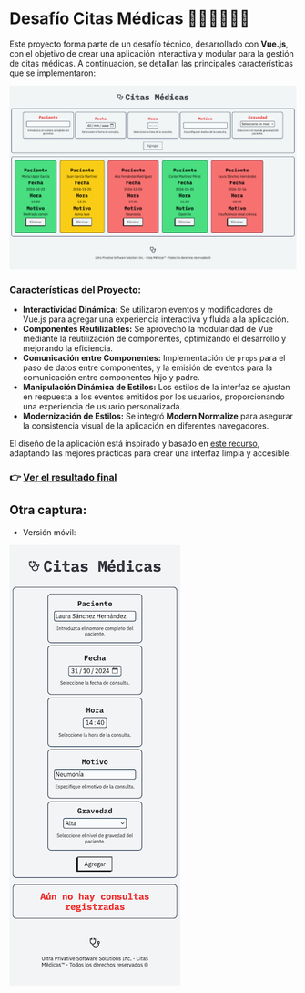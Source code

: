 # Desafío Citas Médicas 🧑🏻‍⚕️👨🏽‍⚕️

Este proyecto forma parte de un desafío técnico, desarrollado con **Vue.js**, con el objetivo de crear una aplicación interactiva y modular para la gestión de citas médicas. A continuación, se detallan las principales características que se implementaron:

![aplicación web de citas médicas](./public/software-citas-medicas.jpg)


### Características del Proyecto:

- **Interactividad Dinámica:** Se utilizaron eventos y modificadores de Vue.js para agregar una experiencia interactiva y fluida a la aplicación.
- **Componentes Reutilizables:** Se aprovechó la modularidad de Vue mediante la reutilización de componentes, optimizando el desarrollo y mejorando la eficiencia.
- **Comunicación entre Componentes:** Implementación de `props` para el paso de datos entre componentes, y la emisión de eventos para la comunicación entre componentes hijo y padre.
- **Manipulación Dinámica de Estilos:** Los estilos de la interfaz se ajustan en respuesta a los eventos emitidos por los usuarios, proporcionando una experiencia de usuario personalizada.
- **Modernización de Estilos:** Se integró **Modern Normalize** para asegurar la consistencia visual de la aplicación en diferentes navegadores.

El diseño de la aplicación está inspirado y basado en [este recurso](https://fullstackopen.com/es/), adaptando las mejores prácticas para crear una interfaz limpia y accesible.

### 👉 [Ver el resultado final](https://desafio-citas-medicas-nine.vercel.app/)

## Otra captura:

- Versión móvil:

![Aplicación versión móvil](./public/responsive1.jpg) 
